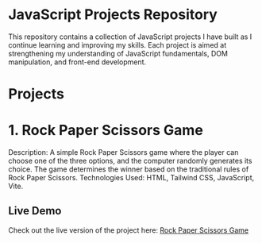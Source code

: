 # JavaScript Projects Repository
This repository contains a collection of JavaScript projects I have built as I continue learning and improving my skills. Each project is aimed at strengthening my understanding of JavaScript fundamentals, DOM manipulation, and front-end development.

# Projects
# 1. Rock Paper Scissors Game

Description: A simple Rock Paper Scissors game where the player can choose one of the three options, and the computer randomly generates its choice. The game determines the winner based on the traditional rules of Rock Paper Scissors.
Technologies Used: HTML, Tailwind CSS, JavaScript, Vite.

## Live Demo

Check out the live version of the project here: [Rock Paper Scissors Game](https://ravitej2005.github.io/JavaScript-Projects/)

